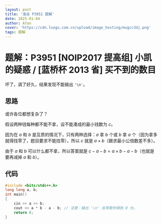 ```yaml
---
layout: post
title: '洛谷 P3951 题解'
date: 2025-01-04
author: Afan
cover: 'https://cdn.luogu.com.cn/upload/image_hosting/mugcc3dj.png'
tags: 题解
---
```


# 题解：P3951 [NOIP2017 提高组] 小凯的疑惑 / [蓝桥杯 2013 省] 买不到的数目

坏了，调了好久，结果发现不能输出 `'\n'`。

## 思路

或许各位都想复杂了？

假设两种钱每种都不能不拿，设不能凑成的最小钱数为 $c$。

因为在 $a$ 和 $b$ 是互质的情况下，只有两种选择：$a$ 拿 $b$ 个或 $b$ 拿 $a$ 个（因为拿多就得找零了，题目要求不能找零），所以 $c$ 就是 $a \times b$（跟求最小公倍数差不多）。

由于 $a$ 和 $b$ 可以什么都不拿，所以答案就是 $c - a - b = a \times b - a - b$（也就是要再减掉 $a$ 和 $b$）。

## 代码

```cpp
#include <bits/stdc++.h>
long long a, b;
int main()
{
    cin >> a >> b;
    cout << a * b - a - b; // 注意：输出 '\n' 会导致你得到 0 分。
    return 0;
}
```
